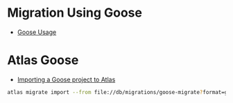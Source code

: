# Migration Using Goose
- [Goose Usage](https://github.com/pressly/goose#usage)

# Atlas Goose
- [Importing a Goose project to Atlas](https://atlasgo.io/guides/migration-tools/goose-import)

```bash
atlas migrate import --from file://db/migrations/goose-migrate?format=goose --to file://db/migrations/atlas/goose
```
